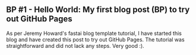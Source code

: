 ## BP #1 - Hello World: My first blog post (BP) to try out GitHub Pages

As per Jeremy Howard's fastai blog template tutorial, I have started this blog and have created this post to try out GitHub Pages. The tutorial was straightforward and did not lack any steps. Very good :).
